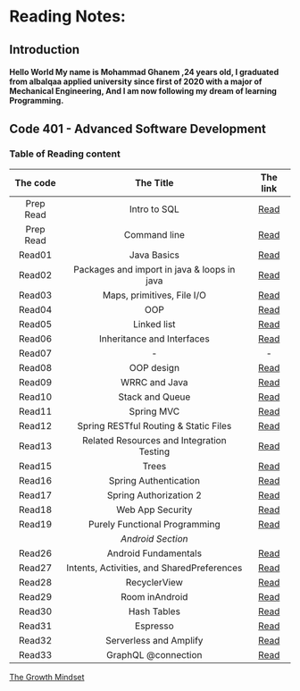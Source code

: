 # Reading Notes:

## Introduction
#### Hello World My name is Mohammad Ghanem ,24 years old, I graduated from albalqaa applied university since first of 2020 with a major of Mechanical Engineering, And I am now following my dream of learning Programming.



## Code 401 - Advanced Software Development
### Table of Reading content

|   The code         |           The Title           |   The link   |
| :-----------------:  | :-----------------------------: | :-----------: |
|   Prep Read        |          Intro to SQL         | [Read](CommandLine.md)|
|   Prep Read        |         Command line          | [Read](DataBase.md)|
|   Read01           |             Java Basics       | [Read](Read01.md)|
|   Read02           |Packages and import in java & loops in java|[Read](Read02.md)|
|   Read03           |   Maps, primitives, File I/O  | [Read](Read03.md)|
|   Read04           |               OOP             | [Read](Read04.md)|
|   Read05           |         Linked list           | [Read](Read05.md)|
|   Read06           | Inheritance and Interfaces    | [Read](Read06.md)|
|   Read07           |                -              |       -          |
|   Read08           |            OOP design         | [Read](Read08.md)|
|   Read09           |            WRRC and Java      | [Read](Read09.md)|
|   Read10           |        Stack and Queue        | [Read](Read10.md)|
|   Read11           |            Spring MVC         | [Read](Read11.md)|
|   Read12           | Spring RESTful Routing & Static Files|[Read](Read12.md)   |
|   Read13           | Related Resources and Integration Testing | [Read](Read13.md)|
|   Read15           |          Trees                 | [Read](Read15.md)|
|   Read16           |       Spring Authentication    | [Read](Read16.md) |
|   Read17           |       Spring Authorization 2    | [Read](Read17.md) |
|   Read18           |     Web App Security           |  [Read](Read18.md)|
|   Read19           | Purely Functional Programming  | [Read](Read19.md) |
|                    |       *Android Section*          |                      |
|   Read26           |   Android Fundamentals         | [Read](Read26.md)    |
|   Read27           | Intents, Activities, and SharedPreferences |   [Read](Read27.md)|
|   Read28           |    RecyclerView                |   [Read](Read28.md)      |
|   Read29            |   Room inAndroid              |   [Read](Read29.md)   |
|   Read30           |    Hash Tables                 |    [Read](Read30.md)       |
|   Read31           |    Espresso                 |    [Read](Read31.md)       |
|   Read32           |    Serverless and Amplify     |    [Read](Read32.md)       |
|   Read33           |    GraphQL @connection     |    [Read](Read33.md)       |


[The Growth Mindset](https://github.com/ghanemgit/reading-notes/tree/The-Growth-Mindset)


